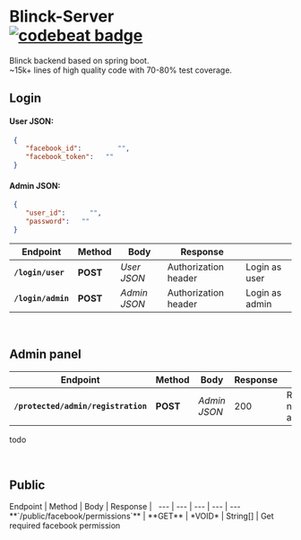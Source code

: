 # Blinck-Server <br><a href="https://codebeat.co/projects/github-com-henryco-blinck-server-master"><img alt="codebeat badge" src="https://codebeat.co/badges/ee5cad0d-2b6c-48b2-b52f-26adb3c698c2" /></a>
Blinck backend based on spring boot. <br>
~15k+ lines of high quality code with 70-80% test coverage.
<br>
<h2>Login</h2>
<h4>User JSON:</h4>

```json
 {
    "facebook_id":         "",
    "facebook_token":   ""
 }
 ```
 
 <h4>Admin JSON:</h4>

```json
 {
    "user_id":      "",
    "password":   ""
 }
 ```
 
 Endpoint | Method | Body | Response | &nbsp;
--- | --- | --- | --- | ---
**`/login/user`** | **POST** | *User JSON* | Authorization header | Login as user
**`/login/admin`** | **POST** | *Admin JSON* | Authorization header | Login as admin

<br>
<h2>Admin panel</h2>

 Endpoint | Method | Body | Response | &nbsp;
--- | --- | --- | --- | ---
**`/protected/admin/registration`** | **POST** | *Admin JSON* | 200 | Register new admin
todo

<br>
<h2> Public </h2>
 Endpoint | Method | Body | Response | &nbsp;
--- | --- | --- | --- | ---
**`/public/facebook/permissions`** | **GET** | *VOID* | String[] | Get required facebook permission




